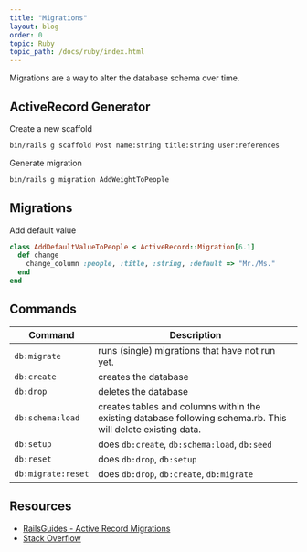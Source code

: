 ```yaml
---
title: "Migrations"
layout: blog
order: 0
topic: Ruby
topic_path: /docs/ruby/index.html
---
```

Migrations are a way to alter the database schema over time.

## ActiveRecord Generator
Create a new scaffold
```bash
bin/rails g scaffold Post name:string title:string user:references
```

Generate migration
```bash
bin/rails g migration AddWeightToPeople
```

## Migrations
Add default value
```ruby
class AddDefaultValueToPeople < ActiveRecord::Migration[6.1]
  def change
    change_column :people, :title, :string, :default => "Mr./Ms."
  end
end
```

## Commands

| Command | Description |
| -- | -- |
| `db:migrate` | runs (single) migrations that have not run yet. |
| `db:create` | creates the database |
| `db:drop` | deletes the database |
| `db:schema:load` | creates tables and columns within the existing database following schema.rb. This will delete existing data. |
| `db:setup` | does `db:create`, `db:schema:load`, `db:seed` |
| `db:reset` | does `db:drop`, `db:setup` |
| `db:migrate:reset` | does `db:drop`, `db:create`, `db:migrate` |


## Resources
* [RailsGuides - Active Record Migrations](https://guides.rubyonrails.org/active_record_migrations.html)
* [Stack Overflow](https://stackoverflow.com/a/10302357/9080991)
